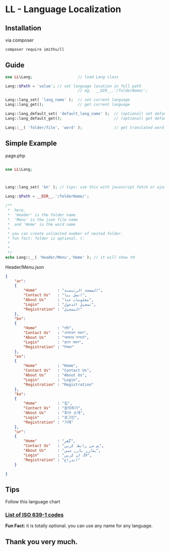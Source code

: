 # LL - Language Localization

## Installation
via composer
``` sh
composer require imithu/ll
```



## Guide
``` php
use LL\Lang;                    // load Lang class

Lang::$Path = 'value'; // set language location in full path
                                // eg.  __DIR__.'/folderName/';

Lang::lang_set( 'lang_name' );  // set current language
Lang::lang_get();               // get current language

Lang::lang_default_set( 'default_lang_name' );  // (optional) set default language
Lang::lang_default_get();                       // (optional) get default language

Lang::__( 'folder/file', 'word' );              // get translated word

```


## Simple Example
page.php
``` php

use LL\Lang;



Lang::lang_set( 'bn' ); // tips: use this with javascript fetch or ajax once

Lang::$Path = __DIR__.'/folderName/';

/**
 *  here,
 *  'Header' is the folder name
 *  'Menu' is the json file name
 *  and 'Home' is the word name
 * 
 * you can create unlimited number of nested folder.
 * fun fact: folder is optional. (:
 * 
 * 
 */
echo Lang::__( 'Header/Menu','Home' ); // it will show বাড়ি

```

Header/Menu.json
``` json
{
    "ar":
    {
        "Home"         : "الصفحة الرئيسية",
        "Contact Us"   : "اتصل بنا",
        "About Us"     : "معلومات عنا",
        "Login"        : "تسجيل الدخول",
        "Registration" : "التسجيل"
    },
    "bn":
    {
        "Home"         : "বাড়ি",
        "Contact Us"   : "যোগাযোগ করুন",
        "About Us"     : "আমাদের সম্পর্কে",
        "Login"        : "প্রবেশ করুন",
        "Registration" : "নিবন্ধন"
    },
    "en":
    {
        "Home"         : "Home",
        "Contact Us"   : "Contact Us",
        "About Us"     : "About Us",
        "Login"        : "Login",
        "Registration" : "Registration"
    },
    "ko":
    {
        "Home"         : "집",
        "Contact Us"   : "문의하기",
        "About Us"     : "회사 소개",
        "Login"        : "로그인",
        "Registration" : "기재"
    },
    "ur":
    {
        "Home"         : "گھر",
        "Contact Us"   : "ہم سے رابطہ کریں",
        "About Us"     : "ہمارے بارے میں",
        "Login"        : "لاگ ان کریں",
        "Registration" : "اندراج"
    }

}
```


## Tips
Follow this language chart
### [List of ISO 639-1 codes](https://en.wikipedia.org/wiki/List_of_ISO_639-1_codes)
**Fun Fact:** it is totally optional. you can use any name for any language.



## Thank you very much.